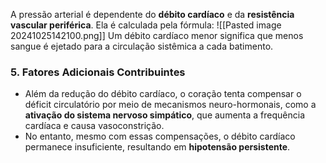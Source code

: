 A pressão arterial é dependente do **débito cardíaco** e da **resistência vascular periférica**. Ela é calculada pela fórmula:
![[Pasted image 20241025142100.png]]
Um débito cardíaco menor significa que menos sangue é ejetado para a circulação sistêmica a cada batimento.

### 5. **Fatores Adicionais Contribuintes**

- Além da redução do débito cardíaco, o coração tenta compensar o déficit circulatório por meio de mecanismos neuro-hormonais, como a **ativação do sistema nervoso simpático**, que aumenta a frequência cardíaca e causa vasoconstrição.
- No entanto, mesmo com essas compensações, o débito cardíaco permanece insuficiente, resultando em **hipotensão persistente**.
